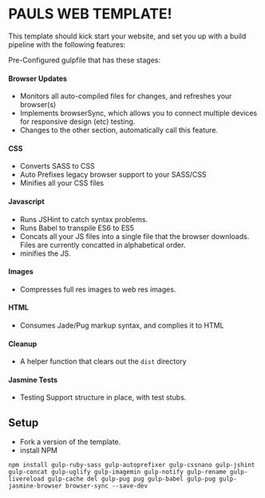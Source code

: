 # PAULS WEB TEMPLATE!

This template should kick start your website, and set you up with a build pipeline with the following features:

Pre-Configured gulpfile that has these stages:

#### Browser Updates
  - Monitors all auto-compiled files for changes, and refreshes your browser(s)
  - Implements browserSync, which allows you to connect multiple devices for responsive design (etc) testing.
  - Changes to the other section, automatically call this feature. 
  
#### CSS
  - Converts SASS to CSS
  - Auto Prefixes legacy browser support to your SASS/CSS
  - Minifies all your CSS files

#### Javascript
  - Runs JSHint to catch syntax problems.
  - Runs Babel to transpile ES6 to ES5
  - Concats all your JS files into a single file that the browser downloads. Files are currently concatted in alphabetical order.
  - minifies the JS.

#### Images
  - Compresses full res images to web res images.

#### HTML
  - Consumes Jade/Pug markup syntax, and complies it to HTML

#### Cleanup
  - A helper function that clears out the `dist` directory

#### Jasmine Tests
  - Testing Support structure in place, with test stubs.

## Setup
  - Fork a version of the template. 
  - install NPM

  `npm install gulp-ruby-sass gulp-autoprefixer gulp-cssnano gulp-jshint gulp-concat gulp-uglify gulp-imagemin gulp-notify gulp-rename gulp-livereload gulp-cache del gulp-pug pug gulp-babel gulp-pug gulp-jasmine-browser browser-sync --save-dev`




